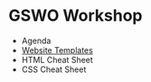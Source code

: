 GSWO Workshop
=============

* Agenda
* [Website Templates](templates/)
* HTML Cheat Sheet
* CSS Cheat Sheet